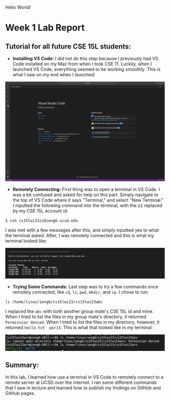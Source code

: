 Hello World!

# Week 1 Lab Report
## Tutorial for all future CSE 15L students:

- **Installing VS Code:** I did not do this step because I previously had VS Code installed on my Mac from when I took CSE 11. Luckily, when I launched VS Code, everything seemed to be working smoothly. This is what I saw on my end when I launched:

![Image](https://github.com/igerth/cse15l-lab-reports/blob/main/Screenshot%202023-01-12%20at%2012.20.56%20PM.png?raw=true)

- **Remotely Connecting:** First thing was to open a terminal in VS Code. I was a bit confused and asked for help on this part. Simply navigate to the top of VS Code where it says "Terminal," and select "New Terminal." I inputted the following command into the terminal, with the zz replaced by my CSE 15L account id:
```
$ ssh cs15lwi23zz@ieng6.ucsd.edu
```
I was met with a few messages after this, and simply inputted yes to what the terminal asked. After, I was remotely connected and this is what my terminal looked like:

![Image](https://github.com/igerth/cse15l-lab-reports/blob/main/Screenshot%202023-01-12%20at%2012.31.19%20PM.png?raw=true)

- **Trying Some Commands:** Last step was to try a few commands once remotely connected, like `cd`, `ls`, `pwd`, `mkdir`, and `cp`. I chose to run:

```
ls /home/linux/ieng6/cs15lwi23/cs15lwi23abc
```
I replaced the `abc` with both another group mate's CSE 15L id and mine. When I tried to list the files in my group mate's directory, it returned `Permission denied`. When I tried to list the files in my directory, however, it returned `hello.txt  per15`. This is what that looked like in my terminal:

![Image](https://github.com/igerth/cse15l-lab-reports/blob/main/Screenshot%202023-01-12%20at%2012.40.11%20PM.png?raw=true)

## Summary:
In this lab, I learned how use a terminal in VS Code to remotely connect to a remote server at UCSD over the internet. I ran some different commands that I saw in lecture and learned how to publish my findings on GitHub and GitHub pages. 
